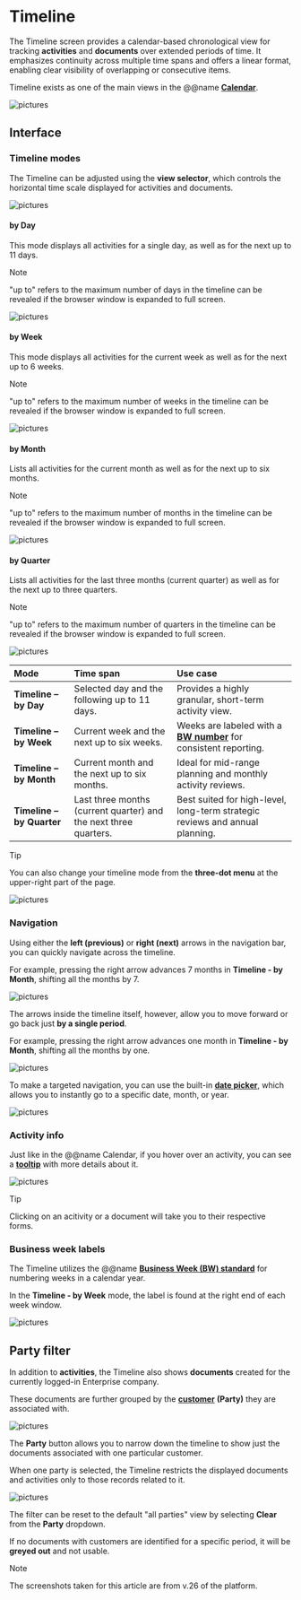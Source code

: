 # Timeline

The Timeline screen provides a calendar-based chronological view for tracking **activities** and **documents** over extended periods of time. It emphasizes continuity across multiple time spans and offers a linear format, enabling clear visibility of overlapping or consecutive items.

Timeline exists as one of the main views in the @@name **[Calendar](https://docs.erp.net/tech/modules/my/calendar/index.html#timeline)**.

![pictures](pictures/timeline_overvieww.png)

## Interface

### Timeline modes

The Timeline can be adjusted using the **view selector**, which controls the horizontal time scale displayed for activities and documents.

![pictures](pictures/timeline_viewmodess.png)

#### by Day

This mode displays all activities for a single day, as well as for the next up to 11 days.

> [!NOTE]
> 
> "up to" refers to the maximum number of days in the timeline can be revealed if the browser window is expanded to full screen.

![pictures](pictures/byday.png)

#### by Week

This mode displays all activities for the current week as well as for the next up to 6 weeks.

> [!NOTE]
> 
> "up to" refers to the maximum number of weeks in the timeline can be revealed if the browser window is expanded to full screen.

![pictures](pictures/byweek.png)

#### by Month

Lists all activities for the current month as well as for the next up to six months.

> [!NOTE]
> 
> "up to" refers to the maximum number of months in the timeline can be revealed if the browser window is expanded to full screen.

![pictures](pictures/bymonth.png)

#### by Quarter

Lists all activities for the last three months (current quarter) as well as for the next up to three quarters.

> [!NOTE]
> 
> "up to" refers to the maximum number of quarters in the timeline can be revealed if the browser window is expanded to full screen.

![pictures](pictures/byquarter.png)

| Mode | Time span | Use case |
| :--- | :--- | :--- |
| **Timeline – by Day** | Selected day and the following up to 11 days. | Provides a highly granular, short-term activity view. |
| **Timeline – by Week** | Current week and the next up to six weeks. | Weeks are labeled with a **[BW number](https://docs.erp.net/tech/modules/my/calendar.html#business-week-number)** for consistent reporting. |
| **Timeline – by Month** | Current month and the next up to six months. | Ideal for mid-range planning and monthly activity reviews. |
| **Timeline – by Quarter** | Last three months (current quarter) and the next three quarters. | Best suited for high-level, long-term strategic reviews and annual planning. |

> [!TIP]
> You can also change your timeline mode from the **three-dot menu** at the upper-right part of the page.

![pictures](pictures/timeline_alternative_viewmodess.png)

### Navigation 

Using either the **left (previous)** or **right (next)** arrows in the navigation bar, you can quickly navigate across the timeline.

For example, pressing the right arrow advances 7 months in **Timeline - by Month**, shifting all the months by 7.

![pictures](pictures/navigation_primary.png)

The arrows inside the timeline itself, however, allow you to move forward or go back just **by a single period**.

For example, pressing the right arrow advances one month in **Timeline - by Month**, shifting all the months by one.

![pictures](pictures/navigation.png)

To make a targeted navigation, you can use the built-in **[date picker](https://docs.erp.net/tech/modules/my/calendar/index.html#date-picker)**, which allows you to instantly go to a specific date, month, or year.

![pictures](pictures/datepicker.png)

### Activity info

Just like in the @@name Calendar, if you hover over an activity, you can see a **[tooltip](https://docs.erp.net/tech/modules/my/calendar/index.html#details)** with more details about it.

![pictures](pictures/details.png)

> [!TIP]
> Clicking on an acitivity or a document will take you to their respective forms.

### Business week labels

The Timeline utilizes the @@name **[Business Week (BW) standard](https://docs.erp.net/tech/modules/my/calendar/index.html#business-week-number)** for numbering weeks in a calendar year.

In the **Timeline - by Week** mode, the label is found at the right end of each week window.

![pictures](pictures/bw_timeline.png)

## Party filter

In addition to **activities**, the Timeline also shows **documents** created for the currently logged-in Enterprise company. 

These documents are further grouped by the **[customer](https://docs.erp.net/tech/modules/crm/sales/customers/index.html)** **(Party)** they are associated with.

![pictures](pictures/timeline_partyy.png)

The **Party** button allows you to narrow down the timeline to show just the documents associated with one particular customer.

When one party is selected, the Timeline restricts the displayed documents and activities only to those records related to it.

![pictures](pictures/timeline_party_multiplee.png)

The filter can be reset to the default "all parties" view by selecting **Clear** from the **Party** dropdown.

If no documents with customers are identified for a specific period, it will be **greyed out** and not usable.

> [!NOTE]
> 
> The screenshots taken for this article are from v.26 of the platform.
